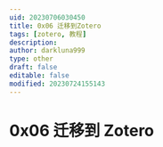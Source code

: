 ```yaml
---
uid: 20230706030450
title: 0x06 迁移到Zotero
tags: [zotero, 教程]
description: 
author: darkluna999
type: other
draft: false
editable: false
modified: 20230724155143
---
```


# 0x06 迁移到 Zotero